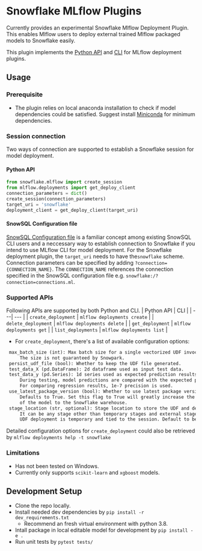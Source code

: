 # Snowflake MLflow Plugins

Currently provides an experimental Snowflake Mlflow Deployment Plugin.
This enables Mlflow users to deploy external trained Mlflow packaged models to Snowflake easily.

This plugin implements the [Python API](https://www.mlflow.org/docs/latest/python_api/mlflow.deployments.html)
and [CLI](https://www.mlflow.org/docs/latest/cli.html#mlflow-deployments) for MLflow deployment plugins.

## Usage
### Prerequisite
* The plugin relies on local anaconda installation to check if model dependencies could be satisfied. Suggest install [Miniconda](https://docs.conda.io/en/latest/miniconda.html) for minimum dependencies.
### Session connection
Two ways of connection are supported to establish a Snowflake session for model deployment.
#### Python API
```python
from snowflake.mlflow import create_session
from mlflow.deployments import get_deploy_client
connection_parameters = dict()
create_session(connection_parameters)
target_uri = 'snowflake'
deployment_client = get_deploy_client(target_uri)
```
#### SnowSQL Configuration file
[SnowSQL Configuration file](https://docs.snowflake.com/en/user-guide/snowsql-config.html) is a familiar concept among existing SnowSQL CLI users and a neccessary way to establish connection to Snowflake if you intend to use MLflow CLI for model deployment.
For the Snowflake deployment plugin, the `target_uri` needs to have the`snowflake` scheme.
Connection parameters can be specified by adding `?connection={CONNECTION_NAME}`.
The `CONNECTION_NAME` references the connection specified in the SnowSQL configuration file e.g. `snowflake:/?connection=connections.ml`.
### Supported APIs
Following APIs are supported by both Python and CLI.
| Python API | CLI |
| ---| --- |
| `create_deployment`  | `mlflow deployments create`  |
| `delete_deployment`  | `mlflow deployments delete`  |
| `get_deployment` | `mlflow deployments get`  |
| `list_deployments` | `mlflow deployments list`  |

* For `create_deployment`, there's a list of available configuration options:
```markdown
 max_batch_size (int): Max batch size for a single vectorized UDF invocation.
     The size is not guaranteed by Snowpark.
 persist_udf_file (bool): Whether to keep the UDF file generated.
 test_data_X (pd.DataFrame): 2d dataframe used as input test data.
 test_data_y (pd.Series): 1d series used as expected prediction results.
     During testing, model predictions are compared with the expected predictions given in `test_data_y`.
     For comparing regression results, 1e-7 precision is used.
 use_latest_package_version (bool): Whether to use latest package versions available in Snowlfake conda channel.
     Defaults to True. Set this flag to True will greatly increase the chance of successful deployment
     of the model to the Snowflake warehouse.
 stage_location (str, optional): Stage location to store the UDF and dependencies(format: `@my_named_stage`).
     It can be any stage other than temporary stages and external stages. If not specified,
     UDF deployment is temporary and tied to the session. Default to be none.
```
Detailed configuration options for `create_deployment` could also be retrieved by  `mlflow deployments help -t snowflake`

### Limitations
* Has not been tested on Windows.
* Currently only supports `scikit-learn` and `xgboost` models.

## Development Setup
* Clone the repo locally.
* Install needed dev dependencies by `pip install -r dev_requirements.txt`
  * Recommend an fresh virtual environment with python 3.8.
* Intall package in local editable model for development by `pip install -e .`
* Run unit tests by `pytest tests/`
